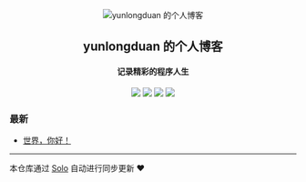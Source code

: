 <p align="center"><img alt="yunlongduan 的个人博客" src="https://static.b3log.org/images/brand/solo-32.png"></p><h2 align="center">
yunlongduan 的个人博客
</h2>

<h4 align="center">记录精彩的程序人生</h4>
<p align="center"><a title="yunlongduan 的个人博客" target="_blank" href="https://github.com/yunlongduan/solo-blog"><img src="https://img.shields.io/github/last-commit/yunlongduan/solo-blog.svg?style=flat-square&color=FF9900"></a>
<a title="GitHub repo size in bytes" target="_blank" href="https://github.com/yunlongduan/solo-blog"><img src="https://img.shields.io/github/repo-size/yunlongduan/solo-blog.svg?style=flat-square"></a>
<a title="Solo Version" target="_blank" href="https://github.com/b3log/solo/releases"><img src="https://img.shields.io/badge/solo-3.6.4-f1e05a.svg?style=flat-square&color=blueviolet"></a>
<a title="Hits" target="_blank" href="https://github.com/b3log/hits"><img src="https://hits.b3log.org/yunlongduan/solo-blog.svg"></a></p>

### 最新

* [世界，你好！](http://yunxing.link/hello-solo)



---

本仓库通过 [Solo](https://github.com/b3log/solo) 自动进行同步更新 ❤️ 